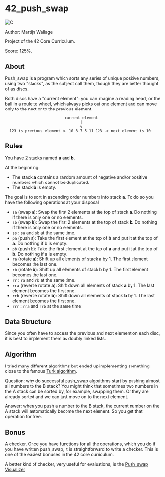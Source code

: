 # 42_push_swap

![C](https://img.shields.io/badge/c-%2300599C.svg?style=for-the-badge&logo=c&logoColor=white)

Author: Martijn Wallage

Project of the 42 Core Curriculum. 

Score: 125%.

## About

Push_swap is a program which sorts any series of unique positive numbers, using two "stacks", as the subject call them, though they are better thought of as discs.

Both discs have a "current element": you can imagine a reading head, or the ball in a roulette wheel, which always picks out one element and can move only to the next or to the previous element.

```
                           current element
                                  |
                                  v
  123 is previous element <- 10 3 7 5 11 123 -> next element is 10
```

## Rules

You have 2 stacks named **a** and **b**.

At the beginning:
- The stack **a** contains a random amount of negative and/or positive numbers which cannot be duplicated.
- The stack **b** is empty.

The goal is to sort in ascending order numbers into stack **a**. To do so you have the following operations at your disposal:
- `sa` (swap **a**): Swap the first 2 elements at the top of stack **a**. Do nothing if there is only one or no elements.
- `sb` (swap **b**): Swap the first 2 elements at the top of stack **b**. Do nothing if there is only one or no elements.
- `ss` : `sa` and `sb` at the same time.
- `pa` (push **a**): Take the first element at the top of **b** and put it at the top of **a**. Do nothing if b is empty.
- `pb` (push **b**): Take the first element at the top of **a** and put it at the top of **b**. Do nothing if a is empty.
- `ra` (rotate **a**): Shift up all elements of stack a by 1. The first element becomes the last one.
- `rb` (rotate **b**): Shift up all elements of stack b by 1. The first element becomes the last one.
- `rr` : `ra` and `rb` at the same time.
- `rra` (reverse rotate **a**): Shift down all elements of stack **a** by 1. The last element becomes the first one.
- `rrb` (reverse rotate **b**): Shift down all elements of stack **b** by 1. The last element becomes the first one.
- `rrr` : `rra` and `rrb` at the same time

## Data Structure

Since you often have to access the previous and next element on each disc, it is best to implement them as doubly linked lists.

## Algorithm

I tried many different algorithms but ended up implementing something close to the famous <a href="https://medium.com/@ayogun/push-swap-c1f5d2d41e97">Turk algorithm</a>.

Question: why do successful push_swap algorithms start by pushing almost all numbers to the B stack? You might think that sometimes two numbers in the A stack can be sorted by, for example, swapping them. Or they are already sorted and we can just move on to the next element.

Answer: when you push a number to the B stack, the current number on the A stack will automatically become the next element. So you get that operation for free.

## Bonus

A checker. Once you have functions for all the operations, which you do if you have written push_swap, it is straightforward to write a checker. This is one of the easiest bonuses in the 42 core curriculum.

A better kind of checker, very useful for evaluations, is the <a href="https://github.com/o-reo/push_swap_visualizer">Push_swap Visualizer</a>
